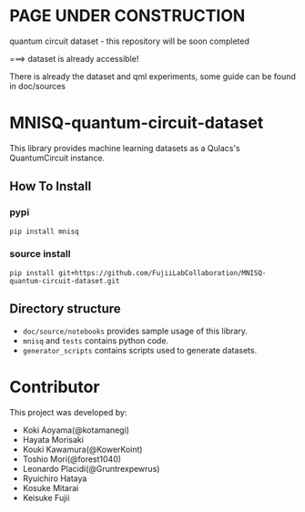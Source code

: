 # PAGE UNDER CONSTRUCTION
quantum circuit dataset - this repository will be soon completed

===> dataset is already accessible!

There is already the dataset and qml experiments, some guide can be found in doc/sources

# MNISQ-quantum-circuit-dataset

This library provides machine learning datasets as a Qulacs's QuantumCircuit instance.

## How To Install

### pypi
```
pip install mnisq
```

### source install
```
pip install git+https://github.com/FujiiLabCollaboration/MNISQ-quantum-circuit-dataset.git
```

## Directory structure
- `doc/source/notebooks` provides sample usage of this library.
- `mnisq` and `tests` contains python code.
- `generator_scripts` contains scripts used to generate datasets.

# Contributor
This project was developed by:
- Koki Aoyama(@kotamanegi)
- Hayata Morisaki
- Kouki Kawamura(@KowerKoint)
- Toshio Mori(@forest1040)
- Leonardo Placidi(@Gruntrexpewrus)
- Ryuichiro Hataya
- Kosuke Mitarai
- Keisuke Fujii
